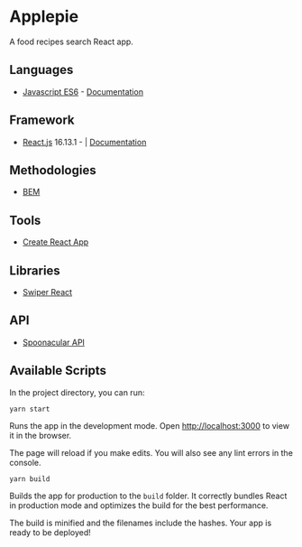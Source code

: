# Applepie

A food recipes search React app.

## Languages

- [Javascript ES6](https://www.w3schools.com/js/js_es6.asp) - [Documentation](http://es6-features.org/#Constants)

## Framework

- [React.js](https://reactjs.org/) 16.13.1 - | [Documentation](https://reactjs.org/docs/getting-started.html)

## Methodologies

- [BEM](http://getbem.com/)

## Tools

- [Create React App](https://github.com/facebook/create-react-app)

## Libraries

- [Swiper React](https://swiperjs.com/react/)

## API

- [Spoonacular API](https://spoonacular.com/food-api)

## Available Scripts

In the project directory, you can run:

`yarn start`

Runs the app in the development mode.
Open [http://localhost:3000](http://localhost:3000) to view it in the browser.

The page will reload if you make edits.
You will also see any lint errors in the console.

`yarn build`

Builds the app for production to the `build` folder.
It correctly bundles React in production mode and optimizes the build for the best performance.

The build is minified and the filenames include the hashes.
Your app is ready to be deployed!
